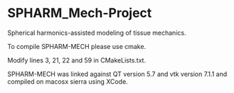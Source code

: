 # SPHARM_Mech-Project
Spherical harmonics-assisted modeling of tissue mechanics.

To compile SPHARM-MECH please use cmake.

Modify lines 3, 21, 22 and 59 in CMakeLists.txt.

SPHARM-MECH was linked against QT version 5.7 and vtk version 7.1.1
and compiled on macosx sierra using XCode.
